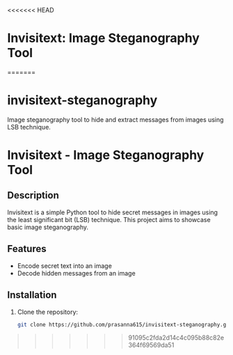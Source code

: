 <<<<<<< HEAD
# Invisitext: Image Steganography Tool
=======
# invisitext-steganography
Image steganography tool to hide and extract messages from images using LSB technique.
# Invisitext - Image Steganography Tool

## Description
Invisitext is a simple Python tool to hide secret messages in images using the least significant bit (LSB) technique. This project aims to showcase basic image steganography.

## Features
- Encode secret text into an image
- Decode hidden messages from an image

## Installation
1. Clone the repository:
   ```bash
   git clone https://github.com/prasanna615/invisitext-steganography.git
>>>>>>> 91095c2fda2d14c4c095b88c82e364f69569da51

